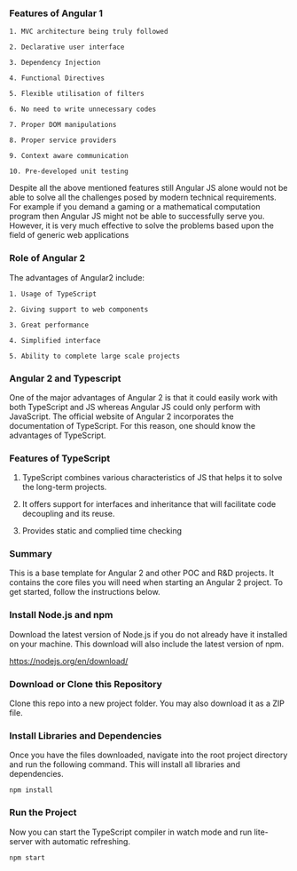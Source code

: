 ### Features of Angular 1

	1. MVC architecture being truly followed

	2. Declarative user interface

	3. Dependency Injection

	4. Functional Directives

	5. Flexible utilisation of filters

	6. No need to write unnecessary codes

	7. Proper DOM manipulations

	8. Proper service providers

	9. Context aware communication

	10. Pre-developed unit testing

Despite all the above mentioned features still Angular JS alone would not be able to solve all the challenges posed by modern technical requirements. For example if you demand a gaming or a mathematical computation program then Angular JS might not be able to successfully serve you. However, it is very much effective to solve the problems based upon the field of generic web applications

### Role of Angular 2

The advantages of Angular2 include:

	1. Usage of TypeScript

	2. Giving support to web components

	3. Great performance

	4. Simplified interface

	5. Ability to complete large scale projects


### Angular 2 and Typescript

One of the major advantages of Angular 2 is that it could easily work with both TypeScript and JS whereas Angular JS could only perform with JavaScript. The official website of Angular 2 incorporates the documentation of TypeScript. For this reason, one should know the advantages of TypeScript.


### Features of TypeScript

1. TypeScript combines various characteristics of JS that helps it to solve the long-term projects.

2. It offers support for interfaces and inheritance that will facilitate code decoupling and its reuse.

3. Provides static and complied time checking


### Summary

This is a base template for Angular 2 and other POC and R&D projects. It contains the core files you will need when starting an Angular 2 project.
To get started, follow the instructions below.


### Install Node.js and npm

Download the latest version of Node.js if you do not already have it installed on your machine. This download will also
include the latest version of npm.

https://nodejs.org/en/download/

### Download or Clone this Repository

Clone this repo into a new project folder. You may also download it as a ZIP file.


### Install Libraries and Dependencies

Once you have the files downloaded, navigate into the root project directory and run the following command. This will
install all libraries and dependencies.

`npm install`

### Run the Project

Now you can start the TypeScript compiler in watch mode and run lite-server with automatic refreshing.

`npm start`


